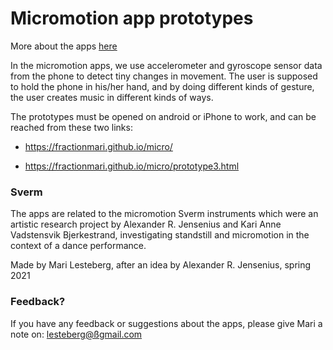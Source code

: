 # Micromotion app prototypes

More about the apps [here](https://www.uio.no/ritmo/english/projects/micro/subprojects/apps/)


In the micromotion apps, we use accelerometer and gyroscope sensor data from the phone to detect tiny changes in movement. The user is supposed to hold the phone in his/her hand, and by doing different kinds of gesture, the user creates music in different kinds of ways.

The prototypes must be opened on android or iPhone to work, and can be reached from these two links: 

* https://fractionmari.github.io/micro/

* https://fractionmari.github.io/micro/prototype3.html

### Sverm

The apps are related to the micromotion Sverm instruments which were an artistic research project by Alexander R. Jensenius and Kari Anne Vadstensvik Bjerkestrand, investigating standstill and micromotion in the context of a dance performance.

Made by Mari Lesteberg, after an idea by Alexander R. Jensenius, spring 2021

### Feedback?

If you have any feedback or suggestions about the apps, please give Mari a note on: lesteberg@ßgmail.com 